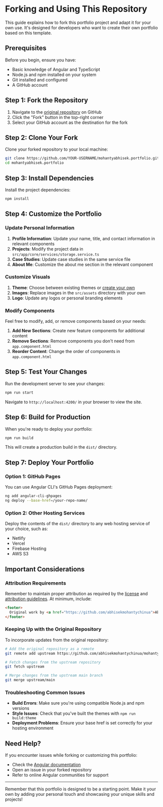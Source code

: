 # Forking and Using This Repository

This guide explains how to fork this portfolio project and adapt it for your own use. It's designed for developers who want to create their own portfolio based on this template.

## Prerequisites

Before you begin, ensure you have:

- Basic knowledge of Angular and TypeScript
- Node.js and npm installed on your system
- Git installed and configured
- A GitHub account

## Step 1: Fork the Repository

1. Navigate to the [original repository](https://github.com/abhisekmohantychinua/mohantyabhisek.portfolio) on GitHub
2. Click the "Fork" button in the top-right corner
3. Select your GitHub account as the destination for the fork

## Step 2: Clone Your Fork

Clone your forked repository to your local machine:

```bash
git clone https://github.com/YOUR-USERNAME/mohantyabhisek.portfolio.git
cd mohantyabhisek.portfolio
```

## Step 3: Install Dependencies

Install the project dependencies:

```bash
npm install
```

## Step 4: Customize the Portfolio

### Update Personal Information

1. **Profile Information**: Update your name, title, and contact information in relevant components
2. **Projects**: Modify the project data in `src/app/core/services/storage.service.ts`
3. **Case Studies**: Update case studies in the same service file
4. **About Me**: Customize the about me section in the relevant component

### Customize Visuals

1. **Theme**: Choose between existing themes or [create your own](contributing-themes.md)
2. **Images**: Replace images in the `src/assets` directory with your own
3. **Logo**: Update any logos or personal branding elements

### Modify Components

Feel free to modify, add, or remove components based on your needs:

1. **Add New Sections**: Create new feature components for additional content
2. **Remove Sections**: Remove components you don't need from `app.component.html`
3. **Reorder Content**: Change the order of components in `app.component.html`

## Step 5: Test Your Changes

Run the development server to see your changes:

```bash
npm run start
```

Navigate to `http://localhost:4200/` in your browser to view the site.

## Step 6: Build for Production

When you're ready to deploy your portfolio:

```bash
npm run build
```

This will create a production build in the `dist/` directory.

## Step 7: Deploy Your Portfolio

### Option 1: GitHub Pages

You can use Angular CLI's GitHub Pages deployment:

```bash
ng add angular-cli-ghpages
ng deploy --base-href=/your-repo-name/
```

### Option 2: Other Hosting Services

Deploy the contents of the `dist/` directory to any web hosting service of your choice, such as:

- Netlify
- Vercel
- Firebase Hosting
- AWS S3

## Important Considerations

### Attribution Requirements

Remember to maintain proper attribution as required by the [license](../LICENSE.md) and [attribution guidelines](../ATTRIBUTION.md). At minimum, include:

```html
<footer>
  Original work by <a href="https://github.com/abhisekmohantychinua">Abhisek Mohanty</a>
</footer>
```

### Keeping Up with the Original Repository

To incorporate updates from the original repository:

```bash
# Add the original repository as a remote
git remote add upstream https://github.com/abhisekmohantychinua/mohantyabhisek.portfolio.git

# Fetch changes from the upstream repository
git fetch upstream

# Merge changes from the upstream main branch
git merge upstream/main
```

### Troubleshooting Common Issues

- **Build Errors**: Make sure you're using compatible Node.js and npm versions
- **Style Issues**: Check that you've built the themes with `npm run build:theme`
- **Deployment Problems**: Ensure your base href is set correctly for your hosting environment

## Need Help?

If you encounter issues while forking or customizing this portfolio:

- Check the [Angular documentation](https://angular.dev/)
- Open an issue in your forked repository
- Refer to online Angular communities for support

---

Remember that this portfolio is designed to be a starting point. Make it your own by adding your personal touch and showcasing your unique skills and projects!
